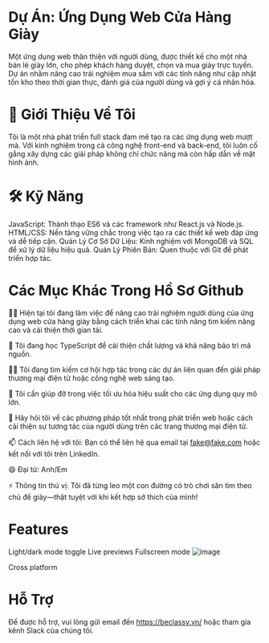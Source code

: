 # Dự Án: Ứng Dụng Web Cửa Hàng Giày
Một ứng dụng web thân thiện với người dùng, được thiết kế cho một nhà bán lẻ giày lớn, cho phép khách hàng duyệt, chọn và mua giày trực tuyến. Dự án nhằm nâng cao trải nghiệm mua sắm với các tính năng như cập nhật tồn kho theo thời gian thực, đánh giá của người dùng và gợi ý cá nhân hóa.

# 🚀 Giới Thiệu Về Tôi
Tôi là một nhà phát triển full stack đam mê tạo ra các ứng dụng web mượt mà. Với kinh nghiệm trong cả công nghệ front-end và back-end, tôi luôn cố gắng xây dựng các giải pháp không chỉ chức năng mà còn hấp dẫn về mặt hình ảnh.

# 🛠 Kỹ Năng
JavaScript: Thành thạo ES6 và các framework như React.js và Node.js.
HTML/CSS: Nền tảng vững chắc trong việc tạo ra các thiết kế web đáp ứng và dễ tiếp cận.
Quản Lý Cơ Sở Dữ Liệu: Kinh nghiệm với MongoDB và SQL để xử lý dữ liệu hiệu quả.
Quản Lý Phiên Bản: Quen thuộc với Git để phát triển hợp tác.
# Các Mục Khác Trong Hồ Sơ Github
👩‍💻 Hiện tại tôi đang làm việc để nâng cao trải nghiệm người dùng của ứng dụng web cửa hàng giày bằng cách triển khai các tính năng tìm kiếm nâng cao và cải thiện thời gian tải.

🧠 Tôi đang học TypeScript để cải thiện chất lượng và khả năng bảo trì mã nguồn.

👯‍♀️ Tôi đang tìm kiếm cơ hội hợp tác trong các dự án liên quan đến giải pháp thương mại điện tử hoặc công nghệ web sáng tạo.

🤔 Tôi cần giúp đỡ trong việc tối ưu hóa hiệu suất cho các ứng dụng quy mô lớn.

💬 Hãy hỏi tôi về các phương pháp tốt nhất trong phát triển web hoặc cách cải thiện sự tương tác của người dùng trên các trang thương mại điện tử.

📫 Cách liên hệ với tôi: Bạn có thể liên hệ qua email tại fake@fake.com hoặc kết nối với tôi trên LinkedIn.

😄 Đại từ: Anh/Em

⚡️ Thông tin thú vị: Tôi đã từng leo một con đường có trò chơi săn tìm theo chủ đề giày—thật tuyệt vời khi kết hợp sở thích của mình!

# Features
Light/dark mode toggle
Live previews
Fullscreen mode
![image](https://github.com/user-attachments/assets/01625659-6916-4217-bfab-bf2ba03d28d0)

Cross platform

# Hỗ Trợ
Để được hỗ trợ, vui lòng gửi email đến https://beclassy.vn/ hoặc tham gia kênh Slack của chúng tôi.
